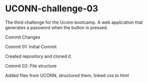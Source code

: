 # UCONN-challenge-03
The third challenge for the Uconn bootcamp. A web application that generates a password when the button is pressed. 


Commit Changes

Commit 01: Initial Commit

Created repository and cloned it.

Commit 02: File structure

Added files from UCONN, structured them, linked css to html